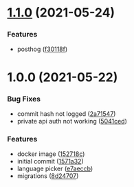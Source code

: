 # [1.1.0](https://github.com/id6/id6/compare/v1.0.0...v1.1.0) (2021-05-24)


### Features

* posthog ([f30118f](https://github.com/id6/id6/commit/f30118f83746a11462fcb528a3a2a822a4d9ea0d))

# 1.0.0 (2021-05-22)


### Bug Fixes

* commit hash not logged ([2a71547](https://github.com/id6/id6/commit/2a7154718768c5f3bff2b3dd8de2936b7711cbe3))
* private api auth not working ([5041ced](https://github.com/id6/id6/commit/5041ced6e2f1486fef1cc79b4340f392480475c0))


### Features

* docker image ([152718c](https://github.com/id6/id6/commit/152718cdc77bed2822bf1ff14a6c79f91ac0de30))
* initial commit ([1571a32](https://github.com/id6/id6/commit/1571a32725388579afd068ff866eec3ce22da2dc))
* language picker ([e7aeccb](https://github.com/id6/id6/commit/e7aeccb6682f33878b66205e3b2ec3a52a7df89b))
* migrations ([8d24707](https://github.com/id6/id6/commit/8d24707f2a9cac972751eed2e4d268b5723e3ae7))
